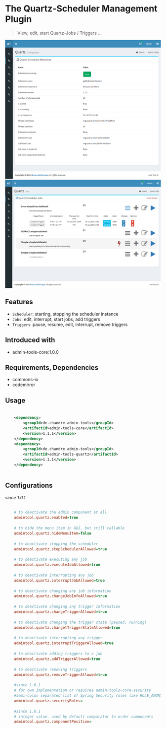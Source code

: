 # The Quartz-Scheduler Management Plugin
> View, edit, start Quartz-Jobs / Triggers ... 

![Preview image](doc/screen_quartzMetadata_org.png?raw=true "AdminTool Quartz Metadata UI")
![Preview image](doc/screen_quartzJobs_org.png?raw=true "AdminTool Quartz Jobs UI")

## Features
* `Scheduler`: starting, stopping the scheduler instance
* `Jobs`: edit, interrupt, start jobs, add triggers
* `Triggers`:  pause, resume, edit, interrupt, remove triggers

## Introduced with
* admin-tools-core:1.0.0

## Requirements, Dependencies
* commons-io
* codemirror

## Usage

```xml

	<dependency>
		<groupId>de.chandre.admin-tools</groupId>
		<artifactId>admin-tools-core</artifactId>
		<version>1.1.1</version>
	</dependency>
	<dependency>
		<groupId>de.chandre.admin-tools</groupId>
		<artifactId>admin-tools-quartz</artifactId>
		<version>1.1.1</version>
	</dependency>
	
```

## Configurations
_since 1.0.1_

```ini

	# to deactivate the admin component at all
	admintool.quartz.enabled=true
	
	# to hide the menu item in GUI, but still callable
	admintool.quartz.hideMenuItem=false
	
	# to deactivate stopping the scheduler
	admintool.quartz.stopSchedulerAllowed=true
	
	# to deactivate executing any job
	admintool.quartz.executeJobAllowed=true
	
	# to deactivate interrupting any job
	admintool.quartz.interruptJobAllowed=true
	
	# to deactivate changing any job information
	admintool.quartz.changeJobInfoAllowed=true
	
	# to deactivate changing any trigger information 
	admintool.quartz.changeTriggerAllowed=true
	
	# to deactivate changing the trigger state (paused, running)
	admintool.quartz.changetTriggerStateAllowed=true
	
	# to deactivate interrupting any trigger
	admintool.quartz.interruptTriggerAllowed=true
	
	# to deactivate adding triggers to a job
	admintool.quartz.addTriggerAllowed=true
	
	# to deactivate removing triggers
	admintool.quartz.removeTriggerAllowed=true
	
	#since 1.0.1
	# for own implementation or requires admin-tools-core-security
	#semi-colon separated list of Spring Security roles like ROLE_ANONYMOUS;ROLE_ADMIN
	admintool.quartz.securityRoles=
	
	#since 1.0.1
	# integer value. used by default comparator to order components
	admintool.quartz.componentPosition=
	
```
